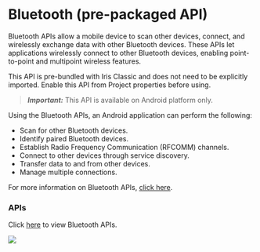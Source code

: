                             

Bluetooth (pre-packaged API)
============================

Bluetooth APIs allow a mobile device to scan other devices, connect, and wirelessly exchange data with other Bluetooth devices. These APIs let applications wirelessly connect to other Bluetooth devices, enabling point-to-point and multipoint wireless features.

This API is pre-bundled with Iris Classic and does not need to be explicitly imported. Enable this API from Project properties before using.

> **_Important:_** This API is available on Android platform only.

Using the Bluetooth APIs, an Android application can perform the following:

*   Scan for other Bluetooth devices.
*   Identify paired Bluetooth devices.
*   Establish Radio Frequency Communication (RFCOMM) channels.
*   Connect to other devices through service discovery.
*   Transfer data to and from other devices.
*   Manage multiple connections.

For more information on Bluetooth APIs, [click here](http://developer.android.com/guide/topics/connectivity/bluetooth.html).

### APIs

Click [here](http://docs.voltmx.com/7_0_PDFs/android_docs/index.html#!/api/android.bluetooth.BluetoothClass) to view Bluetooth APIs.

![](resources/prettify/onload.png)

